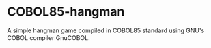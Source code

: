 # COBOL85-hangman
A simple hangman game compiled in COBOL85 standard using GNU's COBOL compiler GnuCOBOL.

